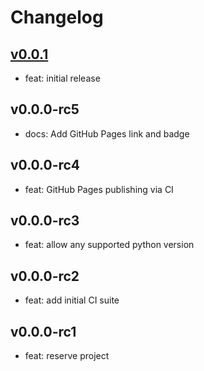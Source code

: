 # Changelog

## [v0.0.1](todo)

* feat: initial release

## v0.0.0-rc5

* docs: Add GitHub Pages link and badge

## v0.0.0-rc4

* feat: GitHub Pages publishing via CI

## v0.0.0-rc3

* feat: allow any supported python version

## v0.0.0-rc2

* feat: add initial CI suite

## v0.0.0-rc1

* feat: reserve project
